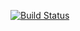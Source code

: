 [![Build Status](http://ci.slyris.eu/buildStatus/icon?job=VulsaEngine)](http://ci.slyris.eu/job/VulsaEngine/)
